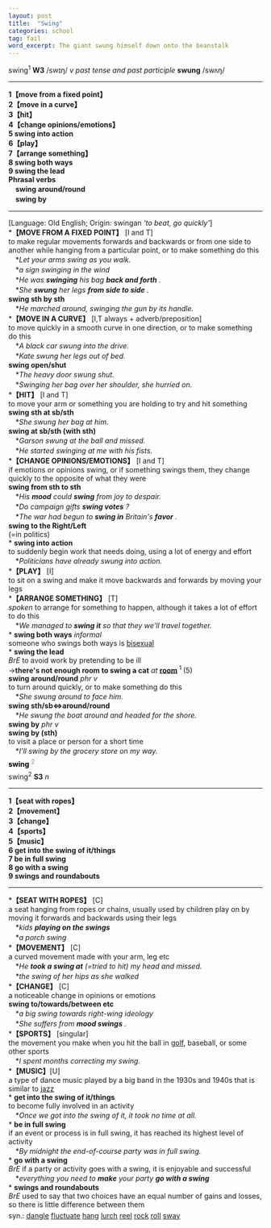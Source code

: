 ```yaml
---
layout: post
title:  "Swing"
categories: school
tag: fail
word_excerpt: The giant swung himself down onto the beanstalk
---
```

<DIV style="MARGIN: 0px 0px 5px">swing<SUP>1</SUP> <B>W3</B> /swɪŋ/ <I>v past tense and past participle</I> <B>swung</B> /swʌŋ/
<HR>
<B>1【move from a fixed point】</B><BR><B>2【move in a curve】</B><BR><B>3【hit】</B><BR><B>4【change opinions/emotions】</B><BR><B>5 swing into action</B><BR><B>6【play】</B><BR><B>7【arrange something】</B><BR><B>8 swing both ways</B><BR><B>9 swing the lead</B><BR><B>Phrasal verbs</B><BR>　<B>swing around/round</B><BR>　<B>swing by</B>
<HR>
[Language: Old English; Origin: swingan <I>'to beat, go quickly'</I>]<BR>*<B>【MOVE FROM A FIXED POINT】</B> [I and T]<BR>to make regular movements forwards and backwards or from one side to another while hanging from a particular point, or to make something do this<BR>　*<I>Let your arms swing as you walk.</I><BR>　*<I>a sign swinging in the wind</I><BR>　*<I>He was <B>swinging</B> his bag <B>back and forth</B> .</I><BR>　*<I>She <B>swung</B> her legs <B>from side to side</B> .</I><BR><B>swing sth by sth</B><BR>　*<I>He marched around, swinging the gun by its handle.</I><BR>*<B>【MOVE IN A CURVE】</B> [I,T always + adverb/preposition]<BR>to move quickly in a smooth curve in one direction, or to make something do this<BR>　*<I>A black car swung into the drive.</I><BR>　*<I>Kate swung her legs out of bed.</I><BR><B>swing open/shut</B><BR>　*<I>The heavy door swung shut.</I><BR>　*<I>Swinging her bag over her shoulder, she hurried on.</I><BR>*<B>【HIT】</B> [I and T]<BR>to move your arm or something you are holding to try and hit something<BR><B>swing sth at sb/sth</B><BR>　*<I>She swung her bag at him.</I><BR><B>swing at sb/sth (with sth)</B><BR>　*<I>Garson swung at the ball and missed.</I><BR>　*<I>He started swinging at me with his fists.</I><BR>*<B>【CHANGE OPINIONS/EMOTIONS】</B> [I and T]<BR>if emotions or opinions swing, or if something swings them, they change quickly to the opposite of what they were<BR><B>swing from sth to sth</B><BR>　*<I>His <B>mood</B> could <B>swing</B> from joy to despair.</I><BR>　*<I>Do campaign gifts <B>swing votes</B> ?</I><BR>　*<I>The war had begun to <B>swing in</B> Britain's <B>favor</B> .</I><BR><B>swing to the Right/Left</B><BR>(=in politics) <BR>* <B>swing into action</B><BR>to suddenly begin work that needs doing, using a lot of energy and effort<BR>　*<I>Politicians have already swung into action.</I><BR>*<B>【PLAY】</B> [I]<BR>to sit on a swing and make it move backwards and forwards by moving your legs<BR>*<B>【ARRANGE SOMETHING】</B> [T]<BR><I>spoken</I> to arrange for something to happen, although it takes a lot of effort to do this<BR>　*<I>We managed to <B>swing it</B> so that they we'll travel together.</I><BR>* <B>swing both ways</B> <I>informal</I> <BR>someone who swings both ways is <A href="{{ site.baseurl }}/bisexual"><U>bisexual</U></A><BR>* <B>swing the lead</B><BR><I>BrE</I> to avoid work by pretending to be ill<BR>→<B>there's not enough room to swing a cat</B> <I>at</I> <B><A href="{{ site.baseurl }}/room"><U>room</U></A> </B><SUP>1 </SUP>(5)<BR><B>swing around/round</B> <I>phr v</I><BR>to turn around quickly, or to make something do this<BR>　*<I>She swung around to face him.</I><BR><B>swing sth/sb⇔around/round</B><BR>　*<I>He swung the boat around and headed for the shore.</I><BR><B>swing by</B> <I>phr v</I><BR><B>swing by (sth)</B><BR>to visit a place or person for a short time<BR>　*<I>I'll swing by the grocery store on my way.</I></DIV>
<DIV style="COLOR: #808080; MARGIN: 0px 0px 5px; LINE-HEIGHT: normal"><SPAN style="FONT-SIZE: 10.5pt; COLOR: #000000; LINE-HEIGHT: normal"><B>swing</B></SPAN> <SUP style="FONT-SIZE: 83%; LINE-HEIGHT: normal">2</SUP> </DIV>
<DIV style="MARGIN: 0px 0px 5px">swing<SUP>2</SUP> <B>S3</B> <I>n</I> <BR>
<HR>
<B>1【seat with ropes】</B><BR><B>2【movement】</B><BR><B>3【change】</B><BR><B>4【sports】</B><BR><B>5【music】</B><BR><B>6 get into the swing of it/things</B><BR><B>7 be in full swing</B><BR><B>8 go with a swing</B><BR><B>9 swings and roundabouts</B>
<HR>
*<B>【SEAT WITH ROPES】</B> [C] <BR>a seat hanging from ropes or chains, usually used by children play on by moving it forwards and backwards using their legs<BR>　*<I>kids <B>playing on the swings</B> </I><BR>　*<I>a porch swing</I><BR>*<B>【MOVEMENT】</B> [C] <BR>a curved movement made with your arm, leg etc<BR>　*<I>He <B>took a swing at</B> (=tried to hit) my head and missed.</I><BR>　*<I>the swing of her hips as she walked</I><BR>*<B>【CHANGE】</B> [C] <BR>a noticeable change in opinions or emotions<BR><B>swing to/towards/between etc</B><BR>　*<I>a big swing towards right-wing ideology</I><BR>　*<I>She suffers from <B>mood swings</B> .</I><BR>*<B>【SPORTS】</B> [singular]<BR>the movement you make when you hit the ball in <A href="{{ site.baseurl }}/golf"><U>golf</U></A>, baseball, or some other sports<BR>　*<I>I spent months correcting my swing.</I><BR>*<B>【MUSIC】</B>[U]<BR>a type of dance music played by a big band in the 1930s and 1940s that is similar to <A href="{{ site.baseurl }}/jazz"><U>jazz</U></A><BR>* <B>get into the swing of it/things</B><BR>to become fully involved in an activity<BR>　*<I>Once we got into the swing of it, it took no time at all.</I><BR>* <B>be in full swing</B><BR>if an event or process is in full swing, it has reached its highest level of activity<BR>　*<I>By midnight the end-of-course party was in full swing.</I><BR>* <B>go with a swing</B><BR><I>BrE</I> if a party or activity goes with a swing, it is enjoyable and successful<BR>　*<I>everything you need to <B>make</B> your party <B>go with a swing</B> </I><BR>* <B>swings and roundabouts</B><BR><I>BrE</I> used to say that two choices have an equal number of gains and losses, so there is little difference between them</DIV>
<DIV style="MARGIN: 0px 0px 5px">
<DIV style="MARGIN: 4px 0px">syn.: <A href="{{ site.baseurl }}/dangle"><U>dangle</U></A> <A href="{{ site.baseurl }}/fluctuate"><U>fluctuate</U></A> <A href="{{ site.baseurl }}/hang"><U>hang</U></A> <A href="{{ site.baseurl }}/lurch"><U>lurch</U></A> <A href="{{ site.baseurl }}/reel"><U>reel</U></A> <A href="{{ site.baseurl }}/rock"><U>rock</U></A> <A href="{{ site.baseurl }}/roll"><U>roll</U></A> <A href="{{ site.baseurl }}/sway"><U>sway</U></A></DIV></DIV>
